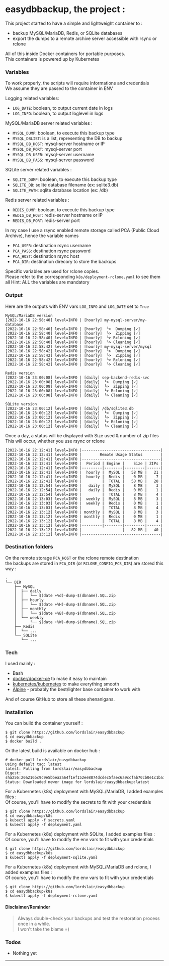 # easydbbackup, the project :

This project started to have a simple and lightweight container to :
- backup MySQL/MariaDB, Redis, or SQLite databases
- export the dumps to a remote archive server accessible with rsync or rclone

All of this inside Docker containers for portable purposes.  
This containers is powered up by Kubernetes

### Variables

To work properly, the scripts will require informations and credentials  
We assume they are passed to the container in ENV

Logging related variables:
- `LOG_DATE`: boolean, to output current date in logs
- `LOG_INFO`: boolean, to output loglevel in logs

MySQL/MariaDB server related variables :
- `MYSQL_DUMP`: boolean, to execute this backup type
- `MYSQL_DBLIST`: is a list, representing the DB to backup
- `MYSQL_DB_HOST`: mysql-server hostname or IP
- `MYSQL_DB_PORT`: mysql-server port
- `MYSQL_DB_USER`: mysql-server username
- `MYSQL_DB_PASS`: mysql-server password

SQLite server related variables :
- `SQLITE_DUMP`: boolean, to execute this backup type
- `SQLITE_DB`: sqlite database filename (ex: sqlite3.db)
- `SQLITE_PATH`: sqlite database location (ex: /db)

Redis server related variables :
- `REDIS_DUMP`: boolean, to execute this backup type
- `REDIS_DB_HOST`: redis-server hostname or IP
- `REDIS_DB_PORT`: redis-server port

In my case I use a rsync enabled remote storage called PCA (Public Cloud Archive), hence the variable names

- `PCA_USER`: destination rsync username
- `PCA_PASS`: destination rsync password
- `PCA_HOST`: destination rsync host
- `PCA_DIR`: destination direcory to store the backups

Specific variables are used for rclone copies.  
Please refer to the corresponding `k8s/deployment-rclone.yaml` to see them all
Hint: ALL the variables are mandatory

### Output

Here are the outputs with ENV vars `LOG_INFO` and `LOG_DATE` set to `True`

```
MySQL/MariaDB version
[2022-10-16 22:58:40] level=INFO | [hourly] my-mysql-server/my-database
[2022-10-16 22:58:40] level=INFO | [hourly]  └>  Dumping [✓]
[2022-10-16 22:58:40] level=INFO | [hourly]  └>  Zipping [✓]
[2022-10-16 22:58:40] level=INFO | [hourly]  └> Rcloning [✓]
[2022-10-16 22:58:40] level=INFO | [hourly]  └> Cleaning [✓]
[2022-10-16 22:58:42] level=INFO | [hourly] my-mysql-server/mysql
[2022-10-16 22:58:42] level=INFO | [hourly]  └>  Dumping [✓]
[2022-10-16 22:58:42] level=INFO | [hourly]  └>  Zipping [✓]
[2022-10-16 22:58:42] level=INFO | [hourly]  └> Rcloning [✓]
[2022-10-16 22:58:42] level=INFO | [hourly]  └> Cleaning [✓]

Redis version
[2022-10-16 23:00:08] level=INFO | [daily] sep-backend-redis-svc
[2022-10-16 23:00:08] level=INFO | [daily]  └>  Dumping [✓]
[2022-10-16 23:00:08] level=INFO | [daily]  └>  Zipping [✓]
[2022-10-16 23:00:08] level=INFO | [daily]  └> Rcloning [✓]
[2022-10-16 23:00:08] level=INFO | [daily]  └> Cleaning [✓]

SQLite version
[2022-10-16 23:00:12] level=INFO | [daily] /db/sqlite3.db
[2022-10-16 23:00:12] level=INFO | [daily]  └>  Dumping [✓]
[2022-10-16 23:00:12] level=INFO | [daily]  └>  Zipping [✓]
[2022-10-16 23:00:12] level=INFO | [daily]  └> Rcloning [✓]
[2022-10-16 23:00:12] level=INFO | [daily]  └> Cleaning [✓]
```

Once a day, a status will be displayed with Size used & number of zip files  
This will occur, whether you use rsync or rclone
```
[2022-10-16 22:12:41] level=INFO |-----------------------------------|
[2022-10-16 22:12:41] level=INFO |        Remote Usage Status        |
[2022-10-16 22:12:41] level=INFO |-----------------------------------|
[2022-10-16 22:12:41] level=INFO |  Period | Engine |    Size | ZIPs |
[2022-10-16 22:12:41] level=INFO |---------|--------|---------|------|
[2022-10-16 22:12:41] level=INFO |  hourly |  MySQL |   58 MB |   21 |
[2022-10-16 22:12:41] level=INFO |  hourly |  Redis |    0 MB |    7 |
[2022-10-16 22:12:41] level=INFO |         |  TOTAL |   58 MB |   28 |
[2022-10-16 22:12:54] level=INFO |   daily |  MySQL |    8 MB |    3 |
[2022-10-16 22:12:54] level=INFO |   daily |  Redis |    0 MB |    1 |
[2022-10-16 22:12:54] level=INFO |         |  TOTAL |    8 MB |    4 |
[2022-10-16 22:13:03] level=INFO |  weekly |  MySQL |    8 MB |    3 |
[2022-10-16 22:13:03] level=INFO |  weekly |  Redis |    0 MB |    1 |
[2022-10-16 22:13:03] level=INFO |         |  TOTAL |    8 MB |    4 |
[2022-10-16 22:13:12] level=INFO | monthly |  MySQL |    8 MB |    3 |
[2022-10-16 22:13:12] level=INFO | monthly |  Redis |    0 MB |    1 |
[2022-10-16 22:13:12] level=INFO |         |  TOTAL |    8 MB |    4 |
[2022-10-16 22:13:12] level=INFO |---------|--------|---------|------|
[2022-10-16 22:13:12] level=INFO |                  |   82 MB |   40 |
[2022-10-16 22:13:12] level=INFO |-----------------------------------|
```

### Destination folders

On the remote storage `PCA_HOST` or the rclone remote destination  
the backups are stored in `PCA_DIR` (or `RCLONE_CONFIG_PCS_DIR`) are stored this way :

```
.
└── DIR
    ├── MySQL
    │  ├── daily
    │  │   └── $(date +%d)-dump-$(dbname).SQL.zip
    │  ├── hourly
    │  │   └── $(date +%H)-dump-$(dbname).SQL.zip
    │  ├── monthly
    │  │   └── $(date +%B)-dump-$(dbname).SQL.zip
    │  └── weekly
    │      └── $(date +%W)-dump-$(dbname).SQL.zip
    ├── Redis
    │  └── ...
    └── SQLite
       └── ...    
```

### Tech

I used mainly :

* Bash
* [docker/docker-ce][docker] to make it easy to maintain
* [kubernetes/kubernetes][kubernetes] to make everything smooth
* [Alpine][alpine] - probably the best/lighter base container to work with

And of course GitHub to store all these shenanigans.

### Installation

You can build the container yourself :
```
$ git clone https://github.com/lordslair/easydbbackup
$ cd easydbbackup
$ docker build .
```

Or the latest build is available on docker hub :
```
# docker pull lordslair/easydbbackup
Using default tag: latest
latest: Pulling from lordslair/easydbbackup
Digest: sha256:20a216bc9c9e5bbea2a64f1ef152ee8874dcdec5faec6a9ccfab70cb0e1c1ba7
Status: Downloaded newer image for lordslair/easydbbackup:latest
```

For a Kubernetes (k8s) deployment with MySQL/MariaDB, I added examples files :  
Of course, you'll have to modify the secrets to fit with your credentials
```
$ git clone https://github.com/lordslair/easydbbackup
$ cd easydbbackup/k8s
$ kubectl apply -f secrets.yaml
$ kubectl apply -f deployment.yaml
```

For a Kubernetes (k8s) deployment with SQLite, I added examples files :  
Of course, you'll have to modify the env vars to fit with your credentials
```
$ git clone https://github.com/lordslair/easydbbackup
$ cd easydbbackup/k8s
$ kubectl apply -f deployment-sqlite.yaml
```

For a Kubernetes (k8s) deployment with MySQL/MariaDB and rclone, I added examples files :  
Of course, you'll have to modify the env vars to fit with your credentials
```
$ git clone https://github.com/lordslair/easydbbackup
$ cd easydbbackup/k8s
$ kubectl apply -f deployment-rclone.yaml
```

#### Disclaimer/Reminder

> Always double-check your backups and test the restoration process once in a while.  
> I won't take the blame =)  

### Todos

 - Nothing yet

---
   [kubernetes]: <https://github.com/kubernetes/kubernetes>
   [docker]: <https://github.com/docker/docker-ce>
   [alpine]: <https://github.com/alpinelinux>
